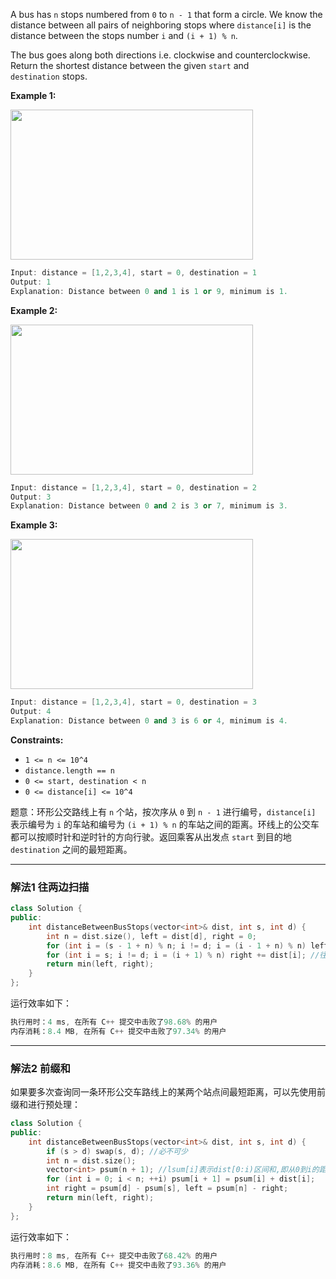 <p>A bus&nbsp;has <code>n</code> stops numbered from <code>0</code> to <code>n - 1</code> that form&nbsp;a circle. We know the distance between all pairs of neighboring stops where <code>distance[i]</code> is the distance between the stops number&nbsp;<code>i</code> and <code>(i + 1) % n</code>.</p>

<p>The bus goes along both directions&nbsp;i.e. clockwise and counterclockwise. Return the shortest distance between the given&nbsp;<code>start</code>&nbsp;and <code>destination</code>&nbsp;stops.</p>

<p><strong>Example 1:</strong></p>

<p><img style="width: 388px; height: 240px;" src="https://assets.leetcode.com/uploads/2019/09/03/untitled-diagram-1.jpg" alt=""></p>

```cpp
Input: distance = [1,2,3,4], start = 0, destination = 1
Output: 1
Explanation: Distance between 0 and 1 is 1 or 9, minimum is 1.
```
 

<p><strong>Example 2:</strong></p>

<p><img style="width: 388px; height: 240px;" src="https://assets.leetcode.com/uploads/2019/09/03/untitled-diagram-1-1.jpg" alt=""></p>

```cpp
Input: distance = [1,2,3,4], start = 0, destination = 2
Output: 3
Explanation: Distance between 0 and 2 is 3 or 7, minimum is 3.
```
 

<p><strong>Example 3:</strong></p>

<p><img style="width: 388px; height: 240px;" src="https://assets.leetcode.com/uploads/2019/09/03/untitled-diagram-1-2.jpg" alt=""></p>

```cpp
Input: distance = [1,2,3,4], start = 0, destination = 3
Output: 4
Explanation: Distance between 0 and 3 is 6 or 4, minimum is 4.
```
 
<p><strong>Constraints:</strong></p>

<ul>
	<li><code>1 &lt;= n&nbsp;&lt;= 10^4</code></li>
	<li><code>distance.length == n</code></li>
	<li><code>0 &lt;= start, destination &lt; n</code></li>
	<li><code>0 &lt;= distance[i] &lt;= 10^4</code></li>
</ul>

题意：环形公交路线上有 `n` 个站，按次序从 `0` 到 `n - 1` 进行编号，`distance[i]` 表示编号为 `i` 的车站和编号为 `(i + 1) % n` 的车站之间的距离。环线上的公交车都可以按顺时针和逆时针的方向行驶。返回乘客从出发点 `start` 到目的地 `destination` 之间的最短距离。

--- 
### 解法1 往两边扫描
```cpp
class Solution {
public:
    int distanceBetweenBusStops(vector<int>& dist, int s, int d) {
        int n = dist.size(), left = dist[d], right = 0;
        for (int i = (s - 1 + n) % n; i != d; i = (i - 1 + n) % n) left += dist[i]; //往左走
        for (int i = s; i != d; i = (i + 1) % n) right += dist[i]; //往右走
        return min(left, right);
    }
};
```
运行效率如下：
```cpp
执行用时：4 ms, 在所有 C++ 提交中击败了98.68% 的用户
内存消耗：8.4 MB, 在所有 C++ 提交中击败了97.34% 的用户
```
---
### 解法2 前缀和
如果要多次查询同一条环形公交车路线上的某两个站点间最短距离，可以先使用前缀和进行预处理：
```cpp
class Solution {
public:
    int distanceBetweenBusStops(vector<int>& dist, int s, int d) {
        if (s > d) swap(s, d); //必不可少
        int n = dist.size();
        vector<int> psum(n + 1); //lsum[i]表示dist[0:i)区间和,即从0到i的距离
        for (int i = 0; i < n; ++i) psum[i + 1] = psum[i] + dist[i];
        int right = psum[d] - psum[s], left = psum[n] - right;
        return min(left, right);
    }
};
```
运行效率如下：
```cpp
执行用时：8 ms, 在所有 C++ 提交中击败了68.42% 的用户
内存消耗：8.6 MB, 在所有 C++ 提交中击败了93.36% 的用户
```

